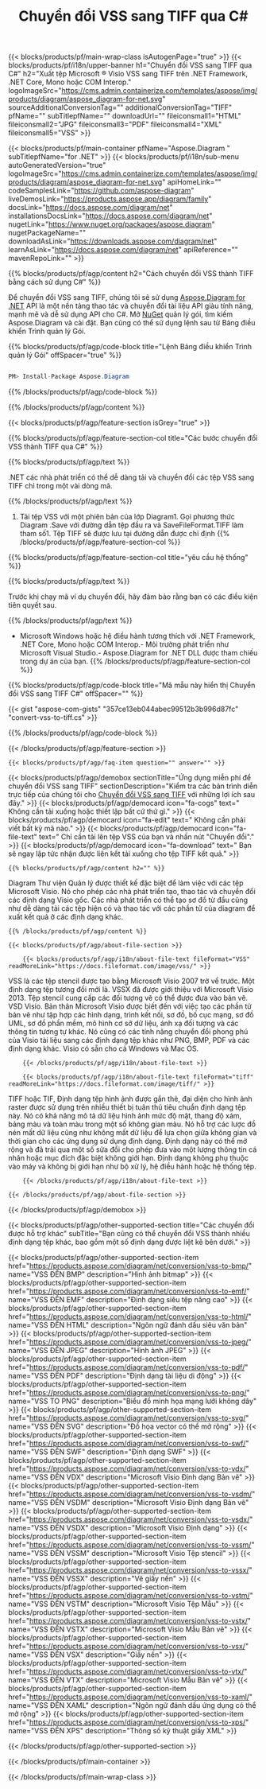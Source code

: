 ﻿---
title: Chuyển đổi VSS sang TIFF qua C# 
weight: 4280
url: /vi/net/conversion/vss-to-tiff/ 
description: Mã mẫu cho chuyển đổi VSS sang TIFF C#. Sử dụng API mã mẫu cho các tệp VSS hàng loạt sang chuyển đổi TIFF trong VB .NET, Asp .NET hoặc bất kỳ ứng dụng dựa trên .NET nào.
---
{{< blocks/products/pf/main-wrap-class isAutogenPage="true" >}}
{{< blocks/products/pf/i18n/upper-banner h1="Chuyển đổi VSS sang TIFF qua C#" h2="Xuất tệp Microsoft ® Visio VSS sang TIFF trên .NET Framework, .NET Core, Mono hoặc COM Interop." logoImageSrc="https://cms.admin.containerize.com/templates/aspose/img/products/diagram/aspose_diagram-for-net.svg" sourceAdditionalConversionTag="" additionalConversionTag="TIFF" pfName="" subTitlepfName="" downloadUrl="" fileiconsmall1="HTML" fileiconsmall2="JPG" fileiconsmall3="PDF" fileiconsmall4="XML" fileiconsmall5="VSS" >}}

{{< blocks/products/pf/main-container pfName="Aspose.Diagram " subTitlepfName="for .NET" >}}
{{< blocks/products/pf/i18n/sub-menu autoGeneratedVersion="true" logoImageSrc="https://cms.admin.containerize.com/templates/aspose/img/products/diagram/aspose_diagram-for-net.svg" apiHomeLink="" codeSamplesLink="https://github.com/aspose-diagram" liveDemosLink="https://products.aspose.app/diagram/family" docsLink="https://docs.aspose.com/diagram/net" installationsDocsLink="https://docs.aspose.com/diagram/net" nugetLink="https://www.nuget.org/packages/aspose.diagram" nugetPackageName="" downloadAsLink="https://downloads.aspose.com/diagram/net" learnAsLink="https://docs.aspose.com/diagram/net" apiReference="" mavenRepoLink="" >}}

{{% blocks/products/pf/agp/content h2="Cách chuyển đổi VSS thành TIFF bằng cách sử dụng C#" %}}

 Để chuyển đổi VSS sang TIFF, chúng tôi sẽ sử dụng
 [Aspose.Diagram for .NET](https://products.aspose.com/diagram/net) 
 API là một nền tảng thao tác và chuyển đổi tài liệu API giàu tính năng, mạnh mẽ và dễ sử dụng API cho C#. Mở
 [NuGet](https://www.nuget.org/packages/aspose.diagram) 
 quản lý gói, tìm kiếm
 Aspose.Diagram 
 và cài đặt. Bạn cũng có thể sử dụng lệnh sau từ Bảng điều khiển Trình quản lý Gói.

{{% blocks/products/pf/agp/code-block title="Lệnh Bảng điều khiển Trình quản lý Gói" offSpacer="true" %}}

```cs

PM> Install-Package Aspose.Diagram


```

{{% /blocks/products/pf/agp/code-block %}}

{{% /blocks/products/pf/agp/content %}}

{{< blocks/products/pf/agp/feature-section isGrey="true" >}}

{{% blocks/products/pf/agp/feature-section-col title="Các bước chuyển đổi VSS thành TIFF qua C#" %}}

{{% blocks/products/pf/agp/text %}}

 .NET các nhà phát triển có thể dễ dàng tải và chuyển đổi các tệp VSS sang TIFF chỉ trong một vài dòng mã.

{{% /blocks/products/pf/agp/text %}}

1. Tải tệp VSS với một phiên bản của lớp Diagram1. Gọi phương thức Diagram .Save với đường dẫn tệp đầu ra và SaveFileFormat.TIFF làm tham số1. Tệp TIFF sẽ được lưu tại đường dẫn được chỉ định
{{% /blocks/products/pf/agp/feature-section-col %}}

{{% blocks/products/pf/agp/feature-section-col title="yêu cầu hệ thống" %}}

{{% blocks/products/pf/agp/text %}}

 Trước khi chạy mã ví dụ chuyển đổi, hãy đảm bảo rằng bạn có các điều kiện tiên quyết sau.

{{% /blocks/products/pf/agp/text %}}

- Microsoft Windows hoặc hệ điều hành tương thích với .NET Framework, .NET Core, Mono hoặc COM Interop.- Môi trường phát triển như Microsoft Visual Studio.- Aspose.Diagram for .NET DLL được tham chiếu trong dự án của bạn.
{{% /blocks/products/pf/agp/feature-section-col %}}

{{% blocks/products/pf/agp/code-block title="Mã mẫu này hiển thị Chuyển đổi VSS sang TIFF C#" offSpacer="" %}}

{{< gist "aspose-com-gists" "357ce13eb044abec99512b3b996d87fc" "convert-vss-to-tiff.cs" >}}

{{% /blocks/products/pf/agp/code-block %}}

{{< /blocks/products/pf/agp/feature-section >}}

    {{< blocks/products/pf/agp/faq-item question="" answer="" >}}
 

<!-- aboutfile Starts -->

{{< blocks/products/pf/agp/demobox sectionTitle="Ứng dụng miễn phí để chuyển đổi VSS sang TIFF" sectionDescription="Kiểm tra các bản trình diễn trực tiếp của chúng tôi cho [Chuyển đổi VSS sang TIFF](https://products.aspose.app/diagram/conversion/vss-to-tiff) với những lợi ích sau đây." >}}
        {{< blocks/products/pf/agp/democard icon="fa-cogs" text=" Không cần tải xuống hoặc thiết lập bất cứ thứ gì." >}}
        {{< blocks/products/pf/agp/democard icon="fa-edit" text=" Không cần phải viết bất kỳ mã nào." >}}
        {{< blocks/products/pf/agp/democard icon="fa-file-text" text=" Chỉ cần tải lên tệp VSS của bạn và nhấn nút \"Chuyển đổi\"." >}}
        {{< blocks/products/pf/agp/democard icon="fa-download" text=" Bạn sẽ ngay lập tức nhận được liên kết tải xuống cho tệp TIFF kết quả." >}}

    {{% blocks/products/pf/agp/content h2="" %}}

 Diagram Thư viện Quản lý được thiết kế đặc biệt để làm việc với các tệp Microsoft Visio. Nó cho phép các nhà phát triển tạo, thao tác và chuyển đổi các định dạng Visio gốc. Các nhà phát triển có thể tạo sơ đồ từ đầu cũng như dễ dàng tải các tệp hiện có và thao tác với các phần tử của diagram để xuất kết quả ở các định dạng khác.



    {{% /blocks/products/pf/agp/content %}}

    {{< blocks/products/pf/agp/about-file-section >}}

        {{< blocks/products/pf/agp/i18n/about-file-text fileFormat="VSS" readMoreLink="https://docs.fileformat.com/image/vss/" >}}
VSS là các tệp stencil được tạo bằng Microsoft Visio 2007 trở về trước. Một định dạng tệp tương đối mới là. VSSX đã được giới thiệu với Microsoft Visio 2013. Tệp stencil cung cấp các đối tượng vẽ có thể được đưa vào bản vẽ. VSD Visio. Bản thân Microsoft Visio được biết đến với việc tạo các phần tử bản vẽ như tập hợp các hình dạng, trình kết nối, sơ đồ, bố cục mạng, sơ đồ UML, sơ đồ phần mềm, mô hình cơ sở dữ liệu, ánh xạ đối tượng và các thông tin tương tự khác. Nó cũng có các tính năng chuyển đổi phong phú của Visio tài liệu sang các định dạng tệp khác như PNG, BMP, PDF và các định dạng khác. Visio có sẵn cho cả Windows và Mac OS.

        {{< /blocks/products/pf/agp/i18n/about-file-text >}}

        {{< blocks/products/pf/agp/i18n/about-file-text fileFormat="tiff" readMoreLink="https://docs.fileformat.com/image/tiff/" >}}
TIFF hoặc TIF, Định dạng tệp hình ảnh được gắn thẻ, đại diện cho hình ảnh raster được sử dụng trên nhiều thiết bị tuân thủ tiêu chuẩn định dạng tệp này. Nó có khả năng mô tả dữ liệu hình ảnh mức độ mật, thang độ xám, bảng màu và toàn màu trong một số không gian màu. Nó hỗ trợ các lược đồ nén mất dữ liệu cũng như không mất dữ liệu để lựa chọn giữa không gian và thời gian cho các ứng dụng sử dụng định dạng. Định dạng này có thể mở rộng và đã trải qua một số sửa đổi cho phép đưa vào một lượng thông tin cá nhân hoặc mục đích đặc biệt không giới hạn. Định dạng không phụ thuộc vào máy và không bị giới hạn như bộ xử lý, hệ điều hành hoặc hệ thống tệp.

        {{< /blocks/products/pf/agp/i18n/about-file-text >}}

    {{< /blocks/products/pf/agp/about-file-section >}}

{{< /blocks/products/pf/agp/demobox >}}

<!-- aboutfile Ends -->

{{< blocks/products/pf/agp/other-supported-section title="Các chuyển đổi được hỗ trợ khác" subTitle="Bạn cũng có thể chuyển đổi VSS thành nhiều định dạng tệp khác, bao gồm một số định dạng được liệt kê bên dưới." >}}

{{< blocks/products/pf/agp/other-supported-section-item href="https://products.aspose.com/diagram/net/conversion/vss-to-bmp/" name="VSS ĐẾN BMP" description="Hình ảnh bitmap" >}}
{{< blocks/products/pf/agp/other-supported-section-item href="https://products.aspose.com/diagram/net/conversion/vss-to-emf/" name="VSS ĐẾN EMF" description="Định dạng siêu tệp nâng cao" >}}
{{< blocks/products/pf/agp/other-supported-section-item href="https://products.aspose.com/diagram/net/conversion/vss-to-html/" name="VSS ĐẾN HTML" description="Ngôn ngữ đánh dấu siêu văn bản" >}}
{{< blocks/products/pf/agp/other-supported-section-item href="https://products.aspose.com/diagram/net/conversion/vss-to-jpeg/" name="VSS ĐẾN JPEG" description="Hình ảnh JPEG" >}}
{{< blocks/products/pf/agp/other-supported-section-item href="https://products.aspose.com/diagram/net/conversion/vss-to-pdf/" name="VSS ĐẾN PDF" description="Định dạng tài liệu di động" >}}
{{< blocks/products/pf/agp/other-supported-section-item href="https://products.aspose.com/diagram/net/conversion/vss-to-png/" name="VSS TO PNG" description="Biểu đồ minh họa mạng lưới không dây" >}}
{{< blocks/products/pf/agp/other-supported-section-item href="https://products.aspose.com/diagram/net/conversion/vss-to-svg/" name="VSS ĐẾN SVG" description="Đồ họa vector có thể mở rộng" >}}
{{< blocks/products/pf/agp/other-supported-section-item href="https://products.aspose.com/diagram/net/conversion/vss-to-swf/" name="VSS ĐẾN SWF" description="Định dạng SWF" >}}
{{< blocks/products/pf/agp/other-supported-section-item href="https://products.aspose.com/diagram/net/conversion/vss-to-vdx/" name="VSS ĐẾN VDX" description="Microsoft Visio Định dạng Bản vẽ" >}}
{{< blocks/products/pf/agp/other-supported-section-item href="https://products.aspose.com/diagram/net/conversion/vss-to-vsdm/" name="VSS ĐẾN VSDM" description="Microsoft Visio Định dạng Bản vẽ" >}}
{{< blocks/products/pf/agp/other-supported-section-item href="https://products.aspose.com/diagram/net/conversion/vss-to-vsdx/" name="VSS ĐẾN VSDX" description="Microsoft Visio Định dạng" >}}
{{< blocks/products/pf/agp/other-supported-section-item href="https://products.aspose.com/diagram/net/conversion/vss-to-vssm/" name="VSS ĐẾN VSSM" description="Microsoft Visio Tệp stencil" >}}
{{< blocks/products/pf/agp/other-supported-section-item href="https://products.aspose.com/diagram/net/conversion/vss-to-vssx/" name="VSS ĐẾN VSSX" description="Vẽ giấy nến" >}}
{{< blocks/products/pf/agp/other-supported-section-item href="https://products.aspose.com/diagram/net/conversion/vss-to-vstm/" name="VSS ĐẾN VSTM" description="Microsoft Visio Tệp Mẫu" >}}
{{< blocks/products/pf/agp/other-supported-section-item href="https://products.aspose.com/diagram/net/conversion/vss-to-vstx/" name="VSS ĐẾN VSTX" description="Microsoft Visio Mẫu Bản vẽ" >}}
{{< blocks/products/pf/agp/other-supported-section-item href="https://products.aspose.com/diagram/net/conversion/vss-to-vsx/" name="VSS ĐẾN VSX" description="Giấy nến" >}}
{{< blocks/products/pf/agp/other-supported-section-item href="https://products.aspose.com/diagram/net/conversion/vss-to-vtx/" name="VSS ĐẾN VTX" description="Microsoft Visio Mẫu Bản vẽ" >}}
{{< blocks/products/pf/agp/other-supported-section-item href="https://products.aspose.com/diagram/net/conversion/vss-to-xaml/" name="VSS ĐẾN XAML" description="Ngôn ngữ đánh dấu ứng dụng có thể mở rộng" >}}
{{< blocks/products/pf/agp/other-supported-section-item href="https://products.aspose.com/diagram/net/conversion/vss-to-xps/" name="VSS ĐẾN XPS" description="Thông số kỹ thuật giấy XML" >}}

{{< /blocks/products/pf/agp/other-supported-section >}}

{{< /blocks/products/pf/main-container >}}
    
{{< /blocks/products/pf/main-wrap-class >}}